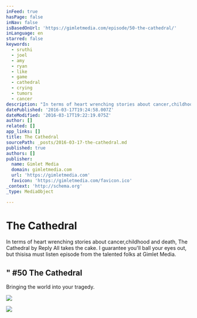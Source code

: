 ```yaml
---
inFeed: true
hasPage: false
inNav: false
isBasedOnUrl: 'https://gimletmedia.com/episode/50-the-cathedral/'
inLanguage: en
starred: false
keywords:
  - sruthi
  - joel
  - amy
  - ryan
  - like
  - game
  - cathedral
  - crying
  - tumors
  - cancer
description: "In terms of heart wrenching stories about cancer,childhood and death, The Cathedral by Reply All takes the cake. I guarantee you'll ball your eyes out, but thisisa must listen episode from the talented folks at Gimlet Media."
datePublished: '2016-03-17T19:24:58.007Z'
dateModified: '2016-03-17T19:22:19.075Z'
author: []
related: []
app_links: []
title: The Cathedral
sourcePath: _posts/2016-03-17-the-cathedral.md
published: true
authors: []
publisher:
  name: Gimlet Media
  domain: gimletmedia.com
  url: 'https://gimletmedia.com'
  favicon: 'https://gimletmedia.com/favicon.ico'
_context: 'http://schema.org'
_type: MediaObject

---
```

# The Cathedral

In terms of heart wrenching stories about cancer,childhood and death, The Cathedral by Reply All takes the cake. I guarantee you'll ball your eyes out, but thisisa must listen episode from the talented folks at Gimlet Media.

<article style=""><h1>" #50 The Cathedral</h1><p>Bringing the world into your tragedy.</p><img src="https://gimletmedia.com/wp-content/uploads/2016/01/The-Cathedral-FINAL.jpg" /></article>

![](https://the-grid-user-content.s3-us-west-2.amazonaws.com/76ff9f85-f1eb-4f31-8bea-47167d30bb3f.jpg)